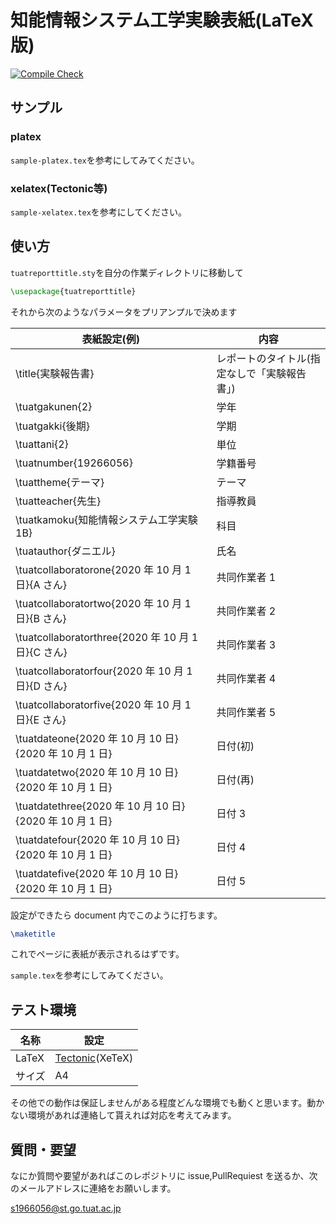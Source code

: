 # 知能情報システム工学実験表紙(LaTeX 版)

[![Compile Check](https://github.com/pineapplehunter/tuat-tex/workflows/Compile%20Check/badge.svg)](https://github.com/pineapplehunter/tuat-tex/actions)

## サンプル
### platex
`sample-platex.tex`を参考にしてみてください。
### xelatex(Tectonic等)
`sample-xelatex.tex`を参考にしてください。

## 使い方

`tuatreporttitle.sty`を自分の作業ディレクトリに移動して

```latex
\usepackage{tuatreporttitle}
```

それから次のようなパラメータをプリアンプルで決めます

| 表紙設定(例)                                            | 内容                                         |
| ------------------------------------------------------- | -------------------------------------------- |
| \title{実験報告書}                                      | レポートのタイトル(指定なしで「実験報告書」) |
| \tuatgakunen{2}                                         | 学年                                         |
| \tuatgakki{後期}                                        | 学期                                         |
| \tuattani{2}                                            | 単位                                         |
| \tuatnumber{19266056}                                   | 学籍番号                                     |
| \tuattheme{テーマ}                                      | テーマ                                       |
| \tuatteacher{先生}                                      | 指導教員                                     |
| \tuatkamoku{知能情報システム工学実験 1B}                | 科目                                         |
| \tuatauthor{ダニエル}                                   | 氏名                                         |
| \tuatcollaboratorone{2020 年 10 月 1 日}{A さん}        | 共同作業者 1                                 |
| \tuatcollaboratortwo{2020 年 10 月 1 日}{B さん}        | 共同作業者 2                                 |
| \tuatcollaboratorthree{2020 年 10 月 1 日}{C さん}      | 共同作業者 3                                 |
| \tuatcollaboratorfour{2020 年 10 月 1 日}{D さん}       | 共同作業者 4                                 |
| \tuatcollaboratorfive{2020 年 10 月 1 日}{E さん}       | 共同作業者 5                                 |
| \tuatdateone{2020 年 10 月 10 日}{2020 年 10 月 1 日}   | 日付(初)                                     |
| \tuatdatetwo{2020 年 10 月 10 日}{2020 年 10 月 1 日}   | 日付(再)                                     |
| \tuatdatethree{2020 年 10 月 10 日}{2020 年 10 月 1 日} | 日付 3                                       |
| \tuatdatefour{2020 年 10 月 10 日}{2020 年 10 月 1 日}  | 日付 4                                       |
| \tuatdatefive{2020 年 10 月 10 日}{2020 年 10 月 1 日}  | 日付 5                                       |

設定ができたら document 内でこのように打ちます。

```latex
\maketitle
```

これでページに表紙が表示されるはずです。

`sample.tex`を参考にしてみてください。

## テスト環境

| 名称   | 設定                |
| ------ | ------------------- |
| LaTeX  | [Tectonic][](XeTeX) |
| サイズ | A4                  |

[tectonic]: https://tectonic-typesetting.github.io/en-US/

その他での動作は保証しませんがある程度どんな環境でも動くと思います。動かない環境があれば連絡して貰えれば対応を考えてみます。

## 質問・要望

なにか質問や要望があればこのレポジトリに issue,PullRequiest を送るか、次のメールアドレスに連絡をお願いします。

s1966056@st.go.tuat.ac.jp
